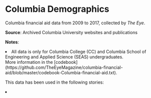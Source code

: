 # Columbia Demographics

Columbia financial aid data from 2009 to 2017, collected by <i>The Eye</i>. 


<strong>Source</strong>: Archived Columbia University websites and publications

<strong>Notes</strong>: 
<li>All data is only for Columbia College (CC) and Columbia School of Engineering and Applied Science (SEAS) undergraduates.  </li>
More information in the [codebook](https://github.com/TheEyeMagazine/columbia-financial-aid/blob/master/codebook-Columbia-financial-aid.txt).  

This data has been used in the following stories:
<li></li>
